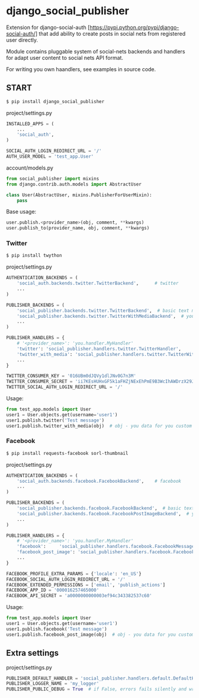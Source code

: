 django_social_publisher
=======================

Extension for django-social-auth [https://pypi.python.org/pypi/django-social-auth/] 
that add ability to create posts in social nets from registered user directly.

Module contains pluggable system of social-nets backends and handlers for adapt 
user content to social nets API format.

For writing you own haandlers, see examples in source code.


## START ##

```sh
$ pip install django_social_publisher
```

project/settings.py
```python
INSTALLED_APPS = (
    ...
    'social_auth',
)

SOCIAL_AUTH_LOGIN_REDIRECT_URL = '/'
AUTH_USER_MODEL = 'test_app.User'
```

account/models.py
```python
from social_publisher import mixins
from django.contrib.auth.models import AbstractUser

class User(AbstractUser, mixins.PublisherForUserMixin):
    pass
```

Base usage:

```python
user.publish.<provider_name>(obj, comment, **kwargs)
user.publish_to(provider_name, obj, comment, **kwargs)
```

### Twitter ###

```sh
$ pip install twython
```

project/settings.py
```python
AUTHENTICATION_BACKENDS = (
    'social_auth.backends.twitter.TwitterBackend',      # twitter
    ...
)

PUBLISHER_BACKENDS = (
    'social_publisher.backends.twitter.TwitterBackend',  # basic text message / provider name - twitter
    'social_publisher.backends.twitter.TwitterWithMediaBackend',  # you custom message / provider name - twitter_with_media
    ...
)

PUBLISHER_HANDLERS = {
    # '<provider_name>': 'you.handler.MyHandler'
    'twitter': 'social_publisher.handlers.twitter.TwitterHandler',
    'twitter_with_media': 'social_publisher.handlers.twitter.TwitterWithMediaHandler',
    ...
}

TWITTER_CONSUMER_KEY = '016UBm0dJQVy1dlJNv0G7n3M'
TWITTER_CONSUMER_SECRET = 'ii7KEsHUHxGF5k1aFHZjNExEhPmE9B3WcIhAWDrzX29JSbqKY'
TWITTER_SOCIAL_AUTH_LOGIN_REDIRECT_URL = '/'
```

Usage:

```python
from test_app.models import User
user1 = User.objects.get(username='user1')
user1.publish.twitter('Test message')
user1.publish.twitter_with_media(obj)  # obj - you data for you custom handler
```

### Facebook ###

```sh
$ pip install requests-facebook sorl-thumbnail
```

project/settings.py
```python
AUTHENTICATION_BACKENDS = (
    'social_auth.backends.facebook.FacebookBackend',    # facebook
    ...
)

PUBLISHER_BACKENDS = (
    'social_publisher.backends.facebook.FacebookBackend',  # basic text message / provider name - facebook
    'social_publisher.backends.facebook.FacebookPostImageBackend',  # you custom message / provider name - facebook_post_image
    ...
)

PUBLISHER_HANDLERS = {
    # '<provider_name>': 'you.handler.MyHandler'
    'facebook':     'social_publisher.handlers.facebook.FacebookMessageHandler',
    'facebook_post_image': 'social_publisher.handlers.facebook.FacebookPhotoHandler',
    ...
}

FACEBOOK_PROFILE_EXTRA_PARAMS = {'locale': 'en_US'}
FACEBOOK_SOCIAL_AUTH_LOGIN_REDIRECT_URL = '/'
FACEBOOK_EXTENDED_PERMISSIONS = ['email', 'publish_actions']
FACEBOOK_APP_ID = '000016257465000'
FACEBOOK_API_SECRET = 'a0000000000003ef94c343382537c60'
```

Usage:

```python
from test_app.models import User
user1 = User.objects.get(username='user1')
user1.publish.facebook('Test message')
user1.publish.facebook_post_image(obj)  # obj - you data for you custom handler
```


## Extra settings ##

project/settings.py
```python
PUBLISHER_DEFAULT_HANDLER = 'social_publisher.handlers.default.DefaultHandler'
PUBLISHER_LOGGER_NAME = 'my_logger'
PUBLISHER_PUBLIC_DEBUG = True  # if False, errors fails silently and writes log
```
